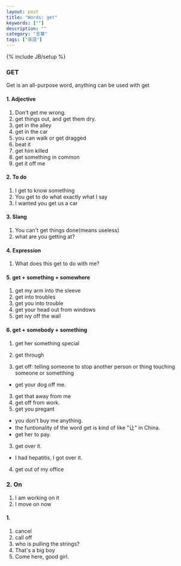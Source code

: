 ```yaml
---
layout: post
title: "Words: get" 
keywords: [""]
description: ""
category: "言葉"
tags: ["英語"]
---
```

{% include JB/setup %}


### GET
Get is an all-purpose word, anything can be used with get

#### 1. Adjective
1. Don't get me wrong.
1. get things out, and get them dry.
2. get in the alley
3. get in the car
4. you can walk or get dragged
5. beat it
6. get him killed
7. get something in common
8. get it off me

#### 2. To do
1. I get to know something
2. You get to do what exactly what I say
3. I wanted you get us a car

#### 3. Slang
1. You can't get things done(means useless)
2. what are you getting at?



#### 4. Expression
1. What does this get to do with me?


#### 5. get + something + somewhere
1. get my arm into the sleeve
2. get into troubles
3. get you into trouble
4. get your head out from  windows
5. get ivy off the wall

#### 6. get + somebody + something

1. get her something special


1. get through
2. get off: telling someone to stop another person or thing touching someone or
   sometthing
- get your dog off me.
3. get that away from me
3. get off from work.
4. get you pregant
- you don't buy me anything.
- the funtionality of the word get is kind of like "让" in China. 
- get her to pay.
3. get over it. 
- I had hepatitis, I got over it.
4. get out of my office



### 2. On
1. I am working on it
2. I move on now


#### 1. 
1. cancel
2. call off
3. who is pulling the strings?
4. That's a big boy
5. Come here, good girl.

